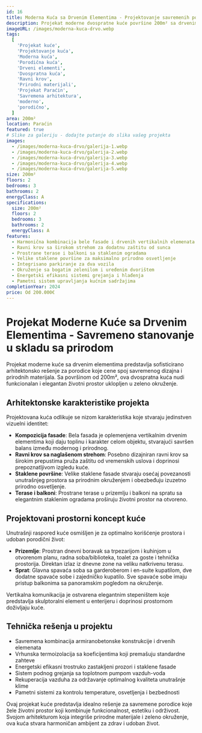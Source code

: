 ```yaml
---
id: 16
title: Moderna Kuća sa Drvenim Elementima - Projektovanje savremenih porodičnih kuća | Spoj elegancije i prirode | Projekti Kuća
description: Projekat moderne dvospratne kuće površine 200m² sa drvenim detaljima i velikim terasama. Harmoničan spoj savremene arhitekture i prirodnih materijala za udoban porodični život u zelenom okruženju.
imageURL: /images/moderna-kuca-drvo.webp
tags:
  [
    'Projekat kuće',
    'Projektovanje kuća',
    'Moderna kuća',
    'Porodična kuća',
    'Drveni elementi',
    'Dvospratna kuća',
    'Ravni krov',
    'Prirodni materijali',
    'Projekat Paraćin',
    'Savremena arhitektura',
    'moderno',
    'porodično',
  ]
area: 200m²
location: Paraćin
featured: true
# Slike za galeriju - dodajte putanje do slika vašeg projekta
images:
  - /images/moderna-kuca-drvo/galerija-1.webp
  - /images/moderna-kuca-drvo/galerija-2.webp
  - /images/moderna-kuca-drvo/galerija-3.webp
  - /images/moderna-kuca-drvo/galerija-4.webp
  - /images/moderna-kuca-drvo/galerija-5.webp
size: 200m²
floors: 2
bedrooms: 3
bathrooms: 2
energyClass: A
specifications:
  size: 200m²
  floors: 2
  bedrooms: 3
  bathrooms: 2
  energyClass: A
features:
  - Harmonična kombinacija bele fasade i drvenih vertikalnih elemenata
  - Ravni krov sa širokom strehom za dodatnu zaštitu od sunca
  - Prostrane terase i balkoni sa staklenim ogradama
  - Velike staklene površine za maksimalno prirodno osvetljenje
  - Integrisano parkiranje za dva vozila
  - Okruženje sa bogatim zelenilom i uređenim dvorištem
  - Energetski efikasni sistemi grejanja i hlađenja
  - Pametni sistem upravljanja kućnim sadržajima
completionYear: 2024
price: Od 200.000€
---
```


# Projekat Moderne Kuće sa Drvenim Elementima - Savremeno stanovanje u skladu sa prirodom

Projekat moderne kuće sa drvenim elementima predstavlja sofisticirano arhitektonsko rešenje za porodice koje cene spoj savremenog dizajna i prirodnih materijala. Sa površinom od 200m², ova dvospratna kuća nudi funkcionalan i elegantan životni prostor uklopljen u zeleno okruženje.

## Arhitektonske karakteristike projekta

Projektovana kuća odlikuje se nizom karakteristika koje stvaraju jedinstven vizuelni identitet:

- **Kompozicija fasade**: Bela fasada je oplemenjena vertikalnim drvenim elementima koji daju toplinu i karakter celom objektu, stvarajući savršen balans između modernog i prirodnog.
- **Ravni krov sa naglašenom strehom**: Posebno dizajniran ravni krov sa širokim prepustima pruža zaštitu od vremenskih uslova i doprinosi prepoznatljivom izgledu kuće.
- **Staklene površine**: Velike staklene fasade stvaraju osećaj povezanosti unutrašnjeg prostora sa prirodnim okruženjem i obezbeđuju izuzetno prirodno osvetljenje.
- **Terase i balkoni**: Prostrane terase u prizemlju i balkoni na spratu sa elegantnim staklenim ogradama proširuju životni prostor na otvoreno.

## Projektovani prostorni koncept kuće

Unutrašnji raspored kuće osmišljen je za optimalno korišćenje prostora i udoban porodični život:

- **Prizemlje**: Prostran dnevni boravak sa trpezarijom i kuhinjom u otvorenom planu, radna soba/biblioteka, toalet za goste i tehnička prostorija. Direktan izlaz iz dnevne zone na veliku natkrivenu terasu.
- **Sprat**: Glavna spavaća soba sa garderoberom i en-suite kupatilom, dve dodatne spavaće sobe i zajedničko kupatilo. Sve spavaće sobe imaju pristup balkonima sa panoramskim pogledom na okruženje.

Vertikalna komunikacija je ostvarena elegantnim stepeništem koje predstavlja skulptoralni element u enterijeru i doprinosi prostornom doživljaju kuće.

## Tehnička rešenja u projektu

- Savremena kombinacija armiranobetonske konstrukcije i drvenih elemenata
- Vrhunska termoizolacija sa koeficijentima koji premašuju standardne zahteve
- Energetski efikasni trostruko zastakljeni prozori i staklene fasade
- Sistem podnog grejanja sa toplotnom pumpom vazduh-voda
- Rekuperacija vazduha za održavanje optimalnog kvaliteta unutrašnje klime
- Pametni sistemi za kontrolu temperature, osvetljenja i bezbednosti

Ovaj projekat kuće predstavlja idealno rešenje za savremene porodice koje žele životni prostor koji kombinuje funkcionalnost, estetiku i održivost. Svojom arhitekturom koja integriše prirodne materijale i zeleno okruženje, ova kuća stvara harmoničan ambijent za zdrav i udoban život.
